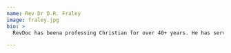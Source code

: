 ```yaml
---
name: Rev Dr D.R. Fraley
image: fraley.jpg
bio: >
  RevDoc has beena professing Christian for over 40+ years. He has served as a Youth Minister, Sunday School Teacher, Small Group Leader, Minister, and College/Seminary Professor for over 35+ years. He holds multiple degrees from various colleges and institutions and he is currently completing his second doctorate. He's been a lifelong gamer and originally only used Discord for gaming and connecting with friends. For the past two years his emphasis has shifted to ministry by leading Bible studies on numerous servers and even helping found FaithChatt. He lives in Tennessee with his wife and two of their three daughters.

---
```


